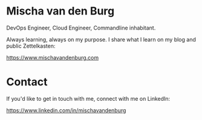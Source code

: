 # Mischa van den Burg

DevOps Engineer, Cloud Engineer, Commandline inhabitant.

Always learning, always on my purpose. I share what I learn on my blog and public Zettelkasten:

https://www.mischavandenburg.com

# Contact

If you'd like to get in touch with me, connect with me on LinkedIn:

https://www.linkedin.com/in/mischavandenburg
 

<!---
mischavandenburg/mischavandenburg is a ✨ special ✨ repository because its `README.md` (this file) appears on your GitHub profile.
You can click the Preview link to take a look at your changes.
--->
